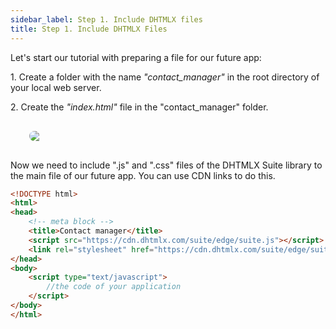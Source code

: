 ```yaml
---
sidebar_label: Step 1. Include DHTMLX files 
title: Step 1. Include DHTMLX Files 
---          
```


Let's start our tutorial with preparing a file for our future app: 

1\. Create  a folder with the name <i>"contact_manager"</i> in the root directory of your local web server.

2\. Create the <i>"index.html" </i> file in the "contact_manager" folder.

<img style="border-radius:8px; margin: 30px;  display: block;" src="tutorial/basic_application/file.png"/>

Now we need to include ".js" and ".css" files of the DHTMLX Suite library to the main file of our future app.
You can use CDN links to do this.

~~~html
<!DOCTYPE html>
<html>
<head>
    <!-- meta block -->
    <title>Contact manager</title>
	<script src="https://cdn.dhtmlx.com/suite/edge/suite.js"></script> /*!*/
    <link rel="stylesheet" href="https://cdn.dhtmlx.com/suite/edge/suite.css"> /*!*/   
</head>
<body>
    <script type="text/javascript">
        //the code of your application
    </script>
</body>
</html>

~~~

<div id="tutorial_step">
    <a id="next_step" href="tutorial/basic_application/step2.md"></a>
</div>
